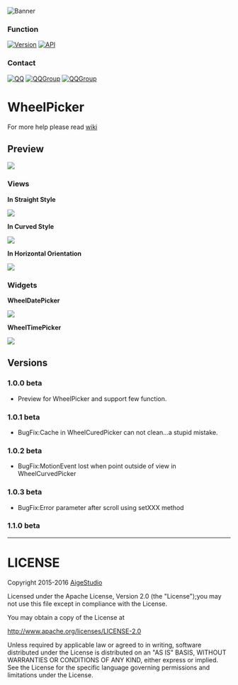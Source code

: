 ![Banner](https://github.com/AigeStudio/WheelPicker/blob/1.1.0/Previews/main/Banner.jpg)

### Function
[![Version](https://img.shields.io/badge/%20Beta-1.1.0-blue.svg)](https://github.com/AigeStudio/WheelPicker) [![API](https://img.shields.io/badge/API-1%2B-brightgreen.svg)](https://github.com/AigeStudio/WheelPicker)

### Contact
[![QQ](https://img.shields.io/badge/QQ-1994099479-red.svg)](http://sighttp.qq.com/authd?IDKEY=404d62c783d5c76e312f4c9fa65819d75ce648bff94b8cd6) [![QQGroup](https://img.shields.io/badge/QQ%E7%BE%A4-361739851-blue.svg)](http://shang.qq.com/wpa/qunwpa?idkey=a62502df9a8f2f24f20f978070a9c93238c1fe91db8888dda78214cb83dc6002) [![QQGroup](https://img.shields.io/badge/mail-aigestudio%40qq.com-orange.svg)](http://mail.qq.com/cgi-bin/qm_share?t=qm_mailme&email=i_ri7O74--7v4uTL_vql6OTm)

# WheelPicker
For more help please read [wiki](https://github.com/AigeStudio/WheelPicker/wiki)

## Preview
![](https://github.com/AigeStudio/WheelPicker/blob/master/Previews/DemoPreview.png)
### Views
**In Straight Style**

![](https://github.com/AigeStudio/WheelPicker/blob/master/Previews/StraightStyle.gif)

**In Curved Style**

![](https://github.com/AigeStudio/WheelPicker/blob/master/Previews/CurvedStyle.gif)

**In Horizontal Orientation** 

![](https://github.com/AigeStudio/WheelPicker/blob/master/Previews/WheelPickerHor.gif)

### Widgets
**WheelDatePicker**

![](https://github.com/AigeStudio/WheelPicker/blob/master/Previews/WheelDatePicker.gif)

**WheelTimePicker**

![](https://github.com/AigeStudio/WheelPicker/blob/master/Previews/WheelTimePicker.gif)

## Versions
### 1.0.0 beta
* Preview for WheelPicker and support few function.

### 1.0.1 beta
* BugFix:Cache in WheelCuredPicker can not clean...a stupid mistake.

### 1.0.2 beta
* BugFix:MotionEvent lost when point outside of view in WheelCurvedPicker

### 1.0.3 beta
* BugFix:Error parameter after scroll using setXXX method

### 1.1.0 beta

***

# LICENSE
Copyright 2015-2016 [AigeStudio](https://github.com/AigeStudio)

Licensed under the Apache License, Version 2.0 (the "License");you may not use this file except in compliance with the License.

You may obtain a copy of the License at

http://www.apache.org/licenses/LICENSE-2.0

Unless required by applicable law or agreed to in writing, software distributed under the License is distributed on an "AS IS" BASIS, WITHOUT WARRANTIES OR CONDITIONS OF ANY KIND, either express or implied. See the License for the specific language governing permissions and limitations under the License.
